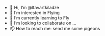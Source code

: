 - 👋 Hi, I’m @ltavartkiladze
- 👀 I’m interested in Flying
- 🌱 I’m currently learning to Fly
- 💞️ I’m looking to collaborate on ...
- 📫 How to reach me: send me some pigeons 

<!---
ltavartkiladze/ltavartkiladze is a ✨ special ✨ repository because its `README.md` (this file) appears on your GitHub profile.
You can click the Preview link to take a look at your changes.
--->
